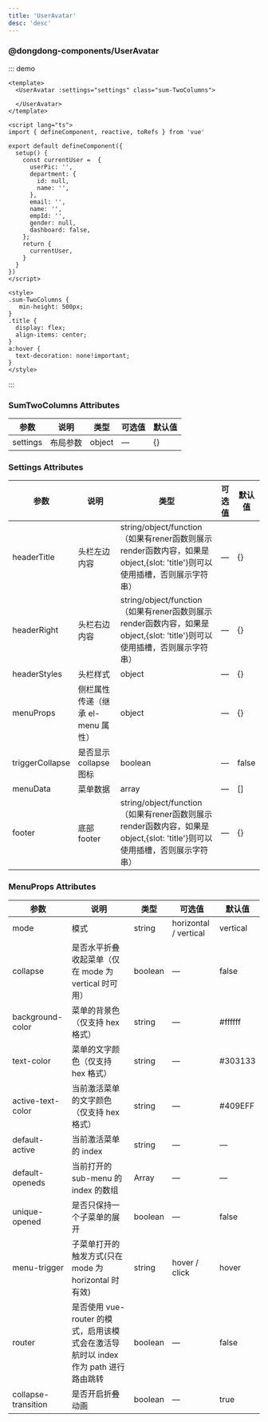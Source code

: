 ```yaml
---
title: 'UserAvatar'
desc: 'desc'
---
```


### @dongdong-components/UserAvatar

::: demo

```vue
<template>
  <UserAvatar :settings="settings" class="sum-TwoColumns">
    
  </UserAvatar>
</template>

<script lang="ts">
import { defineComponent, reactive, toRefs } from 'vue'

export default defineComponent({
  setup() {
    const currentUser =  {
      userPic: '',
      department: {
        id: null,
        name: '',
      },
      email: '',
      name: '',
      empId: '',
      gender: null,
      dashboard: false,
    };
    return {
      currentUser,
    }
  }
})
</script>

<style>
.sum-TwoColumns {
   min-height: 500px;
}
.title {
  display: flex;
  align-items: center;
}
a:hover {
  text-decoration: none!important;
}
</style>
```

:::

### SumTwoColumns Attributes

| 参数      | 说明          | 类型      | 可选值                           | 默认值  |
|---------- |-------------- |---------- |--------------------------------  |-------- |
| settings | 布局参数 | object | — | {} |

### Settings Attributes

| 参数      | 说明          | 类型      | 可选值                           | 默认值  |
|---------- |-------------- |---------- |--------------------------------  |-------- |
| headerTitle | 头栏左边内容 | string/object/function（如果有rener函数则展示render函数内容，如果是object,{slot: 'title'}则可以使用插槽，否则展示字符串） | — | {} |
| headerRight | 头栏右边内容 | string/object/function（如果有rener函数则展示render函数内容，如果是object,{slot: 'title'}则可以使用插槽，否则展示字符串） | — | {} |
| headerStyles | 头栏样式 | object | — | {} |
| menuProps | 侧栏属性传递（继承 el-menu 属性） | object | — | {} |
| triggerCollapse | 是否显示 collapse 图标 | boolean | — | false |
| menuData | 菜单数据 | array | — | [] |
| footer | 底部footer | string/object/function（如果有rener函数则展示render函数内容，如果是object,{slot: 'title'}则可以使用插槽，否则展示字符串） | — | {} |

### MenuProps Attributes

| 参数                | 说明                                                                                | 类型    | 可选值                | 默认值   |
| ------------------- | ----------------------------------------------------------------------------------- | ------- | --------------------- | -------- |
| mode                | 模式                                                                                | string  | horizontal / vertical | vertical |
| collapse            | 是否水平折叠收起菜单（仅在 mode 为 vertical 时可用）                                | boolean | —                     | false    |
| background-color    | 菜单的背景色（仅支持 hex 格式）                                                     | string  | —                     | #ffffff  |
| text-color          | 菜单的文字颜色（仅支持 hex 格式）                                                   | string  | —                     | #303133  |
| active-text-color   | 当前激活菜单的文字颜色（仅支持 hex 格式）                                           | string  | —                     | #409EFF  |
| default-active      | 当前激活菜单的 index                                                                | string  | —                     | —        |
| default-openeds     | 当前打开的 sub-menu 的 index 的数组                                                 | Array   | —                     | —        |
| unique-opened       | 是否只保持一个子菜单的展开                                                          | boolean | —                     | false    |
| menu-trigger        | 子菜单打开的触发方式(只在 mode 为 horizontal 时有效)                                | string  | hover / click         | hover    |
| router              | 是否使用 vue-router 的模式，启用该模式会在激活导航时以 index 作为 path 进行路由跳转 | boolean | —                     | false    |
| collapse-transition | 是否开启折叠动画                                                                    | boolean | —                     | true     |

